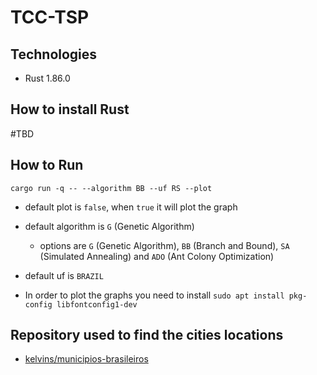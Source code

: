 # TCC-TSP

## Technologies

- Rust 1.86.0

## How to install Rust

#TBD

## How to Run

`cargo run -q -- --algorithm BB --uf RS --plot`

- default plot is `false`, when `true` it will plot the graph
- default algorithm is `G` (Genetic Algorithm)
  - options are `G` (Genetic Algorithm), `BB` (Branch and Bound), `SA` (Simulated Annealing) and `ADO` (Ant Colony Optimization)
- default uf is `BRAZIL`


- In order to plot the graphs you need to install `sudo apt install pkg-config libfontconfig1-dev`


## Repository used to find the cities locations

- [kelvins/municipios-brasileiros](https://github.com/kelvins/municipios-brasileiros)